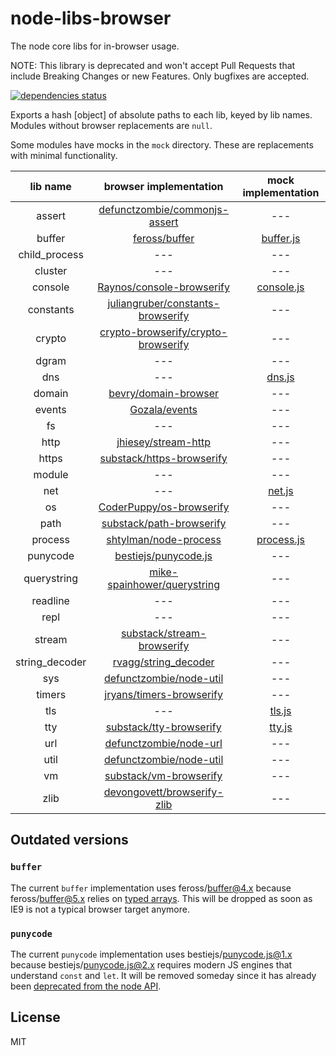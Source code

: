 # node-libs-browser

The node core libs for in-browser usage.

NOTE: This library is deprecated and won't accept Pull Requests that include Breaking Changes or new Features. Only bugfixes are accepted.

[![dependencies status](http://david-dm.org/webpack/node-libs-browser.png)](http://david-dm.org/webpack/node-libs-browser)

Exports a hash [object] of absolute paths to each lib, keyed by lib names. Modules without browser replacements are `null`.

Some modules have mocks in the `mock` directory. These are replacements with minimal functionality.

|    lib name    |                                    browser implementation                                     |                                  mock implementation                                   |
| :------------: | :-------------------------------------------------------------------------------------------: | :------------------------------------------------------------------------------------: |
|     assert     |       [defunctzombie/commonjs-assert](https://github.com/defunctzombie/commonjs-assert)       |                                          ---                                           |
|     buffer     |                       [feross/buffer](https://github.com/feross/buffer)                       |  [buffer.js](https://github.com/webpack/node-libs-browser/blob/master/mock/buffer.js)  |
| child_process  |                                              ---                                              |                                          ---                                           |
|    cluster     |                                              ---                                              |                                          ---                                           |
|    console     |           [Raynos/console-browserify](https://github.com/Raynos/console-browserify)           | [console.js](https://github.com/webpack/node-libs-browser/blob/master/mock/console.js) |
|   constants    |   [juliangruber/constants-browserify](https://github.com/juliangruber/constants-browserify)   |                                          ---                                           |
|     crypto     | [crypto-browserify/crypto-browserify](https://github.com/crypto-browserify/crypto-browserify) |                                          ---                                           |
|     dgram      |                                              ---                                              |                                          ---                                           |
|      dns       |                                              ---                                              |     [dns.js](https://github.com/webpack/node-libs-browser/blob/master/mock/dns.js)     |
|     domain     |                [bevry/domain-browser](https://github.com/bevry/domain-browser)                |                                          ---                                           |
|     events     |                       [Gozala/events](https://github.com/Gozala/events)                       |                                          ---                                           |
|       fs       |                                              ---                                              |                                          ---                                           |
|      http      |                 [jhiesey/stream-http](https://github.com/jhiesey/stream-http)                 |                                          ---                                           |
|     https      |           [substack/https-browserify](https://github.com/substack/https-browserify)           |                                          ---                                           |
|     module     |                                              ---                                              |                                          ---                                           |
|      net       |                                              ---                                              |     [net.js](https://github.com/webpack/node-libs-browser/blob/master/mock/net.js)     |
|       os       |            [CoderPuppy/os-browserify](https://github.com/CoderPuppy/os-browserify)            |                                          ---                                           |
|      path      |            [substack/path-browserify](https://github.com/substack/path-browserify)            |                                          ---                                           |
|    process     |               [shtylman/node-process](https://github.com/shtylman/node-process)               | [process.js](https://github.com/webpack/node-libs-browser/blob/master/mock/process.js) |
|    punycode    |                [bestiejs/punycode.js](https://github.com/bestiejs/punycode.js)                |                                          ---                                           |
|  querystring   |         [mike-spainhower/querystring](https://github.com/mike-spainhower/querystring)         |                                          ---                                           |
|    readline    |                                              ---                                              |                                          ---                                           |
|      repl      |                                              ---                                              |                                          ---                                           |
|     stream     |          [substack/stream-browserify](https://github.com/substack/stream-browserify)          |                                          ---                                           |
| string_decoder |                [rvagg/string_decoder](https://github.com/rvagg/string_decoder)                |                                          ---                                           |
|      sys       |             [defunctzombie/node-util](https://github.com/defunctzombie/node-util)             |                                          ---                                           |
|     timers     |            [jryans/timers-browserify](https://github.com/jryans/timers-browserify)            |                                          ---                                           |
|      tls       |                                              ---                                              |     [tls.js](https://github.com/webpack/node-libs-browser/blob/master/mock/tls.js)     |
|      tty       |             [substack/tty-browserify](https://github.com/substack/tty-browserify)             |     [tty.js](https://github.com/webpack/node-libs-browser/blob/master/mock/tty.js)     |
|      url       |              [defunctzombie/node-url](https://github.com/defunctzombie/node-url)              |                                          ---                                           |
|      util      |             [defunctzombie/node-util](https://github.com/defunctzombie/node-util)             |                                          ---                                           |
|       vm       |              [substack/vm-browserify](https://github.com/substack/vm-browserify)              |                                          ---                                           |
|      zlib      |         [devongovett/browserify-zlib](https://github.com/devongovett/browserify-zlib)         |                                          ---                                           |

## Outdated versions

### `buffer`

The current `buffer` implementation uses feross/buffer@4.x because feross/buffer@5.x relies on [typed arrays](https://github.com/feross/buffer/commit/5daca86b7cd5d2b8ccb167534d47421029f639e9#commitcomment-19698936).
This will be dropped as soon as IE9 is not a typical browser target anymore.

### `punycode`

The current `punycode` implementation uses bestiejs/punycode.js@1.x because bestiejs/punycode.js@2.x requires modern JS engines that understand `const` and `let`.
It will be removed someday since it has already been [deprecated from the node API](https://nodejs.org/api/punycode.html).

## License

MIT
